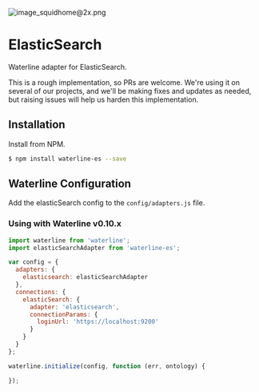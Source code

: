 ![image_squidhome@2x.png](http://i.imgur.com/RIvu9.png)

# ElasticSearch

Waterline adapter for ElasticSearch.

This is a rough implementation, so PRs are welcome. We're using it on several of
our projects, and we'll be making fixes and updates as needed, but raising
issues will help us harden this implementation.

## Installation

Install from NPM.

```bash
$ npm install waterline-es --save
```

## Waterline Configuration

Add the elasticSearch config to the `config/adapters.js` file.

### Using with Waterline v0.10.x

```javascript
import waterline from 'waterline';
import elasticSearchAdapter from 'waterline-es';

var config = {
  adapters: {
    elasticsearch: elasticSearchAdapter
  },
  connections: {
    elasticSearch: {
      adapter: 'elasticsearch',
      connectionParams: {
        loginUrl: 'https://localhost:9200'
      }
    }
  }
};

waterline.initialize(config, function (err, ontology) {

});
```
